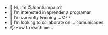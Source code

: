 -  👋 Hi, I’m @JohnSampaio11
- 👀 I’m interested in  aprender a programar
- 🌱 I’m currently learning ...   C++       
- 💞️ I’m looking to collaborate on ... comunidades                   
- 📫 How to reach me ...

<!---
JohnSampaio11/JohnSampaio11 is a ✨ special ✨ repository because its `README.md` (this file) appears on your GitHub profile.
You can click the Preview link to take a look at your changes.
--->
